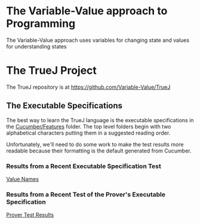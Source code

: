 # The Variable-Value approach to Programming
The Variable-Value approach uses variables for changing state and values for understanding states

# The TrueJ Project

The TrueJ repository is at
<https://github.com/Variable-Value/TrueJ>

## The Executable Specifications

The best way to learn the TrueJ language is the executable specifications in the [Cucumber/Features](<https://github.com/Variable-Value/TrueJ/tree/master/Cucumber/Features/Spec%20Features>) folder. The top level folders begin with two alphabetical characters putting them in a suggested reading order.

Unfortunately, we'll need to do some work to make the test results more readable because their formatting is the default generated from Cucumber.

### Results from a Recent Executable Specification Test
[Value Names](https://variable-value.github.io/ValueName/)

### Results from a Recent Test of the Prover's Executable Specification
[Prover Test Results](https://variable-value.github.io/Prover/)
